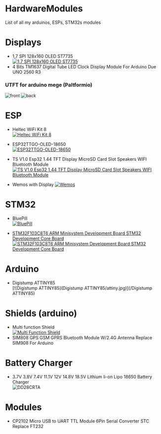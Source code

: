 # HardwareModules
List of all my arduinos, ESPs, STM32s modules

# Displays
* 1,7 SPI 128x160 OLED ST7735 <br/>[![1,7 SPI 128x160 OLED ST7735](Displays/1,7_SPI_128x160_OLED_ST7735/1.8TFT-Display-V1.0-Pin-Out.png)](/Displays/1,7_SPI_128x160_OLED_ST7735)
* 4 Bits TM1637 Digital Tube LED Clock Display Module For Arduino Due UNO 2560 R3

### UTFT for arduino mege (Paltformio)
![front](/Displays/UTFT/images/front.jpg)
![back](/Displays/UTFT/images/back.jpg)


# ESP
* Heltec WiFi Kit 8 <br/>[![Heltec WiFi Kit 8](HELTEC/heltec_front.jpg)](/HELTEC)
* ESP32TTGO-OLED-18650 <br/>[![ESP32TTGO-OLED-18650](ESP32TTGO-OLED-18650/TTGO_ESP32_LiOn.jpg)](/ESP32TTGO-OLED-18650)


* TS V1.0 Esp32 1.44 TFT Display MicroSD Card Slot Speakers WIFI Bluetooth Module [![TS V1.0 Esp32 1.44 TFT Display MicroSD Card Slot Speakers WIFI Bluetooth Module](TTGO/s-l1600.jpg)](/TTGO)

* Wemos with Display [![Wemos](Wemos-32-With-OLED/Wemos%2032%20(2).jpg)](/Wemos-32-With-OLED)

# STM32
* BluePill<br/> [![BluePill](STM32/BluePill/800px-STM32_Blue_Pill_perspective.jpg)](/BluePill)

* [STM32F103C8T6 ARM Minisystem Development Board STM32 Development Core Board<br/>
![STM32F103C8T6 ARM Minisystem Development Board STM32 Development Core Board](STM32/STM32F103C8T6_ARM_Development_Board/front.jpg)](/STM32/STM32F103C8T6_ARM_Development_Board)

# Arduino

* Digistump ATTINY85 <br/>[![Digistump ATTINY85](Digistump ATTINY85/attiny.jpg)](/Digistump ATTINY85)

# Shields (arduino)
* Multi function Shield <br/>[![Multi Function Shield](Multi_Function_Shield/shield.jpg)](/Multi_Function_Shield)
* SIM808 GPS GSM GPRS Bluetooth Module W/2.4G Antenna Replace SIM908 For Arduino

# Battery Charger
* 3.7V 3.8V 7.4V 11.1V 12V 14.8V 18.5V Lithium li-on Lipo 18650 Battery Charger<br/> ![DD28CRTA](/Battery_Charger/DD28CRTA/s-l1600.jpg)

# Modules
* CP2102 Micro USB to UART TTL Module 6Pin Serial Converter STC Replace FT232
